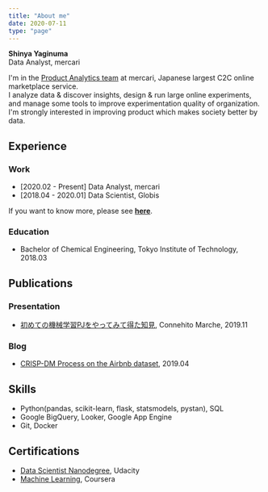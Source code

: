 ```yaml
---
title: "About me"
date: 2020-07-11
type: "page"
---
```


**Shinya Yaginuma**  
Data Analyst, mercari

I'm in the [Product Analytics team](https://careers.mercari.com/jp/job-categories/analyst/) at mercari, Japanese largest C2C online marketplace service.  
I analyze data & discover insights, design & run large online experiments, and manage some tools to improve experimentation quality of organization. I'm strongly interested in improving product which makes society better by data.

## Experience

### Work

* [2020.02 - Present]  Data Analyst, mercari
* [2018.04 - 2020.01]  Data Scientist, Globis

If you want to know more, please see [**here**](https://shyaginuma.github.io/portfolio/work_history).

### Education

* Bachelor of Chemical Engineering, Tokyo Institute of Technology, 2018.03

## Publications

### Presentation

* [初めての機械学習PJをやってみて得た知見](https://speakerdeck.com/shyaginuma/chu-metefalseji-jie-xue-xi-pjwo-yatutemitede-tazhi-jian), Connehito Marche, 2019.11

### Blog

* [CRISP-DM Process on the Airbnb dataset](https://medium.com/@yaginuuun/crisp-dm-process-on-the-airbnb-dataset-4c39e99af6e3), 2019.04

## Skills

* Python(pandas, scikit-learn, flask, statsmodels, pystan), SQL
* Google BigQuery, Looker, Google App Engine
* Git, Docker

## Certifications

* [Data Scientist Nanodegree](https://confirm.udacity.com/7TCSNG2G), Udacity
* [Machine Learning](https://www.coursera.org/account/accomplishments/verify/MH257SLTURFL), Coursera
